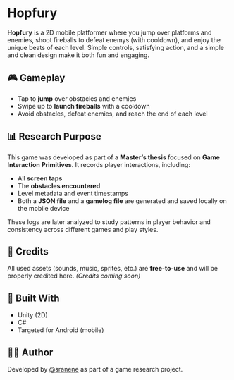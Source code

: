 # Hopfury

**Hopfury** is a 2D mobile platformer where you jump over platforms and enemies, shoot fireballs to defeat enemys (with cooldown), and enjoy the unique beats of each level. Simple controls, satisfying action, and a simple and clean design make it both fun and engaging.

## 🎮 Gameplay

- Tap to **jump** over obstacles and enemies
- Swipe up to **launch fireballs** with a cooldown
- Avoid obstacles, defeat enemies, and reach the end of each level

## 📊 Research Purpose

This game was developed as part of a **Master’s thesis** focused on **Game Interaction Primitives**. It records player interactions, including:

- All **screen taps**
- The **obstacles encountered**
- Level metadata and event timestamps
- Both a **JSON file** and a **gamelog file** are generated and saved locally on the mobile device

These logs are later analyzed to study patterns in player behavior and consistency across different games and play styles.

## 🎨 Credits

All used assets (sounds, music, sprites, etc.) are **free-to-use** and will be properly credited here. *(Credits coming soon)*

## 🔧 Built With

- Unity (2D)
- C#
- Targeted for Android (mobile)

## 👩‍💻 Author

Developed by [@sranene](https://github.com/sranene) as part of a game research project.

